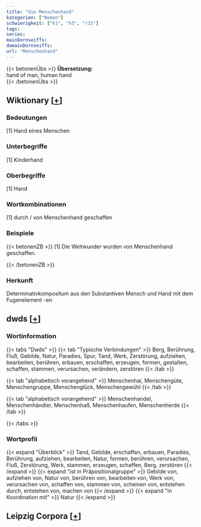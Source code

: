 ```yaml
---
title: "die Menschenhand"
kategorien: ["Nomen"]
schwierigkeit: ["k1", "h3", "r15"]
tags:
series:
mainDornseiffs:
domainDornseiffs:
url: "Menschenhand"
---
```


{{< betonenÜbs >}}
**Übersetzung:**  
hand of man, human hand  
{{< /betonenÜbs >}}

## Wiktionary [[+](https://de.wiktionary.org/wiki/Menschenhand)]

### Bedeutungen
[1] Hand eines Menschen  

### Unterbegriffe
[1] Kinderhand  

### Oberbegriffe
[1] Hand  

### Wortkombinationen
[1] durch / von Menschenhand geschaffen  

### Beispiele
{{< betonenZB >}}
[1] Die Weltwunder wurden von Menschenhand geschaffen.  

{{< /betonenZB >}}
### Herkunft
Determinativkompositum aus den Substantiven Mensch und Hand mit dem Fugenelement -en  



## dwds [[+](https://www.dwds.de/wb/Menschenhand)]

### Wortinformation
{{< tabs "Dwds" >}}
{{< tab "Typische Verbindungen" >}}
Berg, Berührung, Fluß, Gebilde, Natur, Paradies, Spur, Tand, Werk, Zerstörung, aufziehen, bearbeiten, berühren, erbauen, erschaffen, erzeugen, formen, gestalten, schaffen, stammen, verursachen, verändern, zerstören
{{< /tab >}}

{{< tab "alphabetisch vorangehend" >}}
Menschenhai, Menschengüte, Menschengruppe, Menschenglück, Menschengewühl
{{< /tab >}}

{{< tab "alphabetisch vorangehend" >}}
Menschenhandel, Menschenhändler, Menschenhaß, Menschenhaufen, Menschenherde
{{< /tab >}}

{{< /tabs >}}

### Wortprofil
{{< expand "Überblick" >}} Tand, Gebilde, erschaffen, erbauen, Paradies, Berührung, aufziehen, bearbeiten, Natur, formen, berühren, verursachen, Fluß, Zerstörung, Werk, stammen, erzeugen, schaffen, Berg, zerstören {{< /expand >}}
{{< expand "ist in Präpositionalgruppe" >}} Gebilde von, aufziehen von, Natur von, berühren von, bearbeiten von, Werk von, verursachen von, schaffen von, stammen von, scheinen von, entstehen durch, entstehen von, machen von {{< /expand >}}
{{< expand "in Koordination mit" >}} Natur {{< /expand >}}

## Leipzig Corpora [[+](https://corpora.uni-leipzig.de/en/res?word=Menschenhand&corpusId=deu_newscrawl-public_2018)]

